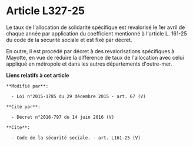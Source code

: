 # Article L327-25

Le taux de l'allocation de solidarité spécifique est revalorisé le 1er avril de chaque année par application du coefficient
mentionné à l'article L. 161-25 du code de la sécurité sociale et est fixé par décret. 

En outre, il est procédé par décret à des revalorisations spécifiques à Mayotte, en vue de réduire la différence de taux de
l'allocation avec celui appliqué en métropole et dans les autres départements d'outre-mer.

**Liens relatifs à cet article**

	**Modifié par**:

	  - Loi n°2015-1785 du 29 décembre 2015 - art. 67 (V)

	**Cité par**:

	  - Décret n°2016-797 du 14 juin 2016 (V)

	**Cite**:

	  - Code de la sécurité sociale. - art. L161-25 (V)

